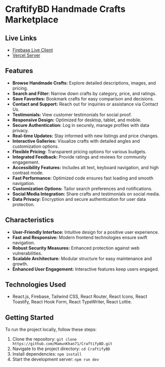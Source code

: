 # CraftifyBD Handmade Crafts Marketplace

## Live Links
- [Firebase Live Client](https://craftifybd-dd2ee.web.app/)
- [Vercel Server](https://craftifybd.vercel.app/)

## Features
- **Browse Handmade Crafts:** Explore detailed descriptions, images, and pricing.
- **Search and Filter:** Narrow down crafts by category, price, and ratings.
- **Save Favorites:** Bookmark crafts for easy comparison and decisions.
- **Contact and Support:** Reach out for inquiries or assistance via Contact Us.
- **Testimonials:** View customer testimonials for social proof.
- **Responsive Design:** Optimized for desktop, tablet, and mobile.
- **Secure Authentication:** Log in securely, manage profiles with data privacy.
- **Real-time Updates:** Stay informed with new listings and price changes.
- **Interactive Galleries:** Visualize crafts with detailed angles and customization options.
- **Flexible Pricing:** Transparent pricing options for various budgets.
- **Integrated Feedback:** Provide ratings and reviews for community engagement.
- **Accessibility Features:** Includes alt text, keyboard navigation, and high contrast mode.
- **Fast Performance:** Optimized code ensures fast loading and smooth navigation.
- **Customization Options:** Tailor search preferences and notifications.
- **Social Media Integration:** Share crafts and testimonials on social media.
- **Data Privacy:** Encryption and secure authentication for user data protection.

## Characteristics
- **User-Friendly Interface:** Intuitive design for a positive user experience.
- **Fast and Responsive:** Modern frontend technologies ensure swift navigation.
- **Robust Security Measures:** Enhanced protection against web vulnerabilities.
- **Scalable Architecture:** Modular structure for easy maintenance and growth.
- **Enhanced User Engagement:** Interactive features keep users engaged.

## Technologies Used
- React.js, Firebase, Tailwind CSS, React Router, React Icons, React Toastify, React Hook Form, React TypeWriter, React Lottie.

## Getting Started
To run the project locally, follow these steps:
1. Clone the repository: `git clone https://github.com/MamunKhan71/CraftifyBD.git`
2. Navigate to the project directory: `cd CraftifyBD`
4. Install dependencies: `npm install`
5. Start the development server: `npm run dev`
